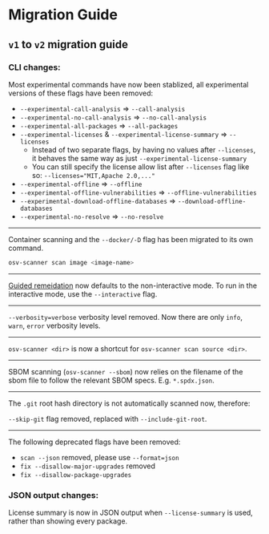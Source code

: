 # Migration Guide

## `v1` to `v2` migration guide

### CLI changes:

Most experimental commands have now been stablized, all experimental versions of these flags have been removed:

- `--experimental-call-analysis` => `--call-analysis`
- `--experimental-no-call-analysis` => `--no-call-analysis`
- `--experimental-all-packages` => `--all-packages`
- `--experimental-licenses` & `--experimental-license-summary` => `--licenses`
  - Instead of two separate flags, by having no values after `--licenses`, it behaves the same way as just `--experimental-license-summary`
  - You can still specify the license allow list after `--licenses` flag like so: `--licenses="MIT,Apache 2.0,..."`
- `--experimental-offline` => `--offline`
- `--experimental-offline-vulnerabilities` => `--offline-vulnerabilities`
- `--experimental-download-offline-databases` => `--download-offline-databases`
- `--experimental-no-resolve` => `--no-resolve`

---

Container scanning and the `--docker/-D` flag has been migrated to its own command.

```bash
osv-scanner scan image <image-name>
```

---

[Guided remeidation](https://google.github.io/osv-scanner/experimental/guided-remediation/) now defaults to the non-interactive mode. To run in the interactive mode, use the `--interactive` flag.

---

`--verbosity=verbose` verbosity level removed. Now there are only `info`, `warn`, `error` verbosity levels.

---

`osv-scanner <dir>` is now a shortcut for `osv-scanner scan source <dir>`.

---

SBOM scanning (`osv-scanner --sbom`) now relies on the filename of the sbom file to follow the relevant SBOM specs. E.g. `*.spdx.json`.

---

The `.git` root hash directory is not automatically scanned now, therefore:

`--skip-git` flag removed, replaced with `--include-git-root`.

---

The following deprecated flags have been removed:

- `scan --json` removed, please use `--format=json`
- `fix --disallow-major-upgrades` removed
- `fix --disallow-package-upgrades`

### JSON output changes:

License summary is now in JSON output when `--license-summary` is used, rather than showing every package.
